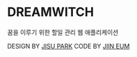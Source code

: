 # DREAMWITCH
꿈을 이루기 위한 할일 관리 웹 애플리케이션

DESIGN BY [JISU PARK](https://github.com/gpg1127)
CODE BY [JIIN EUM](https://github.com/jiindev)

